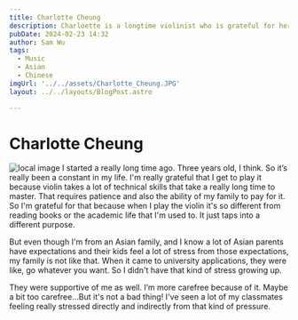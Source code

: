 ```yaml
---
title: Charlotte Cheung
description: Charloette is a longtime violinist who is grateful for her family's support and carefree upbringing.
pubDate: 2024-02-23 14:32
author: Sam Wu
tags:
  - Music
  - Asian
  - Chinese
imgUrl: '../../assets/Charlotte_Cheung.JPG'
layout: ../../layouts/BlogPost.astro

---
```

# Charlotte Cheung

![local image](../../assets/Charlotte_Cheung.JPG)
I started a really long time ago. Three years old, I think. So it’s really been a constant in my life. I'm really grateful that I get to play it because violin takes a lot of technical skills that take a really long time to master. That requires patience and also the ability of my family to pay for it. So I'm grateful for that because when I play the violin it's so different from reading books or the academic life that I'm used to. It just taps into a different purpose. 

But even though I'm from an Asian family, and I know a lot of Asian parents have expectations and their kids feel a lot of stress from those expectations, my family is not like that. When it came to university applications, they were like, go whatever you want. So I didn't have that kind of stress growing up. 

They were supportive of me as well. I’m more carefree because of it. Maybe a bit too carefree…But it's not a bad thing! I've seen a lot of my classmates feeling really stressed directly and indirectly from that kind of pressure. 
